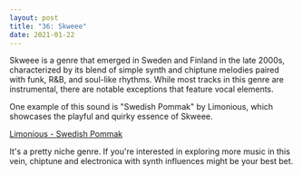 ```yaml
---
layout: post
title: "36: Skweee"
date: 2021-01-22
---
```


Skweee is a genre that emerged in Sweden and Finland in the late 2000s, characterized by its blend of simple synth and chiptune melodies paired with funk, R&B, and soul-like rhythms. While most tracks in this genre are instrumental, there are notable exceptions that feature vocal elements.

One example of this sound is "Swedish Pommak" by Limonious, which showcases the playful and quirky essence of Skweee.

[Limonious - Swedish Pommak](https://youtu.be/IgCtvA-dK_o)

It's a pretty niche genre. If you're interested in exploring more music in this vein, chiptune and electronica with synth influences might be your best bet.